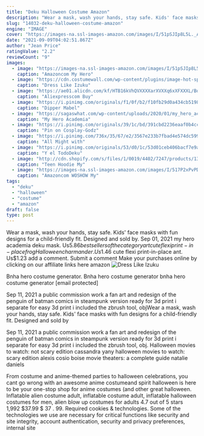 ```yaml
---
title: "Deku Halloween Costume Amazon"
description: "Wear a mask, wash your hands, stay safe. Kids' face masks with fun designs for a child-friendly fit. Designed and sold by"
slug: "14032-deku-halloween-costume-amazon"
engine: "IMAGE"
cover: "https://images-na.ssl-images-amazon.com/images/I/51pSJIp8L5L._AC_UL1000_.jpg"
date: "2021-09-09T04:02:51.867Z"
author: "Jean Price"
ratingValue: "2.2"
reviewCount: "9"
images:
  - image: "https://images-na.ssl-images-amazon.com/images/I/51pSJIp8L5L._AC_UL1000_.jpg"
    caption: "Amazoncom My Hero"
  - image: "https://cdn.costumewall.com/wp-content/plugins/image-hot-spotter/images/IzukuMidoriyaCosplayCostume.jpg"
    caption: "Dress Like Izuku"
  - image: "https://ae01.alicdn.com/kf/HTB16kVhQVXXXXarXVXXq6xXFXXXL/Boku-no-Hero-Academia-Cosplay-Costume-Ochako-Uraraka-Costume-Tsuyu-Asui-Cosplay-School-Uniform-Daily-Dress.jpg_640x640.jpg"
    caption: "Aliexpresscom Buy"
  - image: "https://i.pinimg.com/originals/f1/0f/b2/f10fb29d0a434cb5198e63c443f4831d.jpg"
    caption: "Dipper Mabel"
  - image: "https://sagaswhat.com/wp-content/uploads/2020/01/my_hero_academia_tower_record_03.jpg"
    caption: "My Hero Academia"
  - image: "https://i.pinimg.com/originals/39/1c/bd/391cbd2236eaaf0b4cc1d4a9b2610090.jpg"
    caption: "Pin on Cosplay-Godz"
  - image: "https://i.pinimg.com/736x/35/67/e2/3567e233b7fbad4e574dc5994e66b91e.jpg"
    caption: "All Might with"
  - image: "https://i.pinimg.com/originals/53/d0/1c/53d01ceb406bacf7e9a82ffc91983c21.jpg"
    caption: "Y el TodoDeku"
  - image: "http://cdn.shopify.com/s/files/1/0019/4402/7247/products/136396-1_1200x1200.jpg?v=1571709254"
    caption: "Teen Hoodie My"
  - image: "https://images-na.ssl-images-amazon.com/images/I/517P2xPvPDL._AC_UY550_.jpg"
    caption: "Amazoncom WOSHOW My"
tags:
  - "deku"
  - "halloween"
  - "costume"
  - "amazon"
draft: false
type: post
---
```


Wear a mask, wash your hands, stay safe. Kids' face masks with fun designs for a child-friendly fit. Designed and sold by. Sep 01, 2021 my hero academia deku mask. Us$5.86 best sellers of the category art cute flexi print-in-place frog  Halloween charmander. Us$1.46 cute flexi print-in-place ant. Us$1.23 add a comment. Submit a comment Make your purchases online by clicking on our affiliate links here amazon
![Dress Like Izuku](https://cdn.costumewall.com/wp-content/plugins/image-hot-spotter/images/IzukuMidoriyaCosplayCostume.jpg "Dress Like Izuku")

Bnha hero costume generator. Bnha hero costume generator bnha hero costume generator [email protected]
<!--inArticleAds-->

<!--galleryOne-->

Sep 11, 2021 a public commission work a fan art and redesign of the penguin of batman comics in steampunk version ready for 3d print i separate for easy 3d print i included the zbrush tool, objWear a mask, wash your hands, stay safe. Kids' face masks with fun designs for a child-friendly fit. Designed and sold by
<!--inArticleAds-->

<!--galleryTwo-->

Sep 11, 2021 a public commission work a fan art and redesign of the penguin of batman comics in steampunk version ready for 3d print i separate for easy 3d print i included the zbrush tool, obj. Halloween movies to watch: not scary edition cassandra yany halloween movies to watch: scary edition alexis cosio boise movie theaters: a complete guide natalie daniels
<!--galleryThree-->

From costume and anime-themed parties to halloween celebrations, you cant go wrong with an awesome anime costumeand spirit halloween is here to be your one-stop shop for anime costumes (and other great halloween. Inflatable alien costume adult, inflatable costume adult, inflatable halloween costumes for men, alien blow up costumes for adults 4.7 out of 5 stars 1,992 $37.99 $ 37 . 99. Required cookies & technologies. Some of the technologies we use are necessary for critical functions like security and site integrity, account authentication, security and privacy preferences, internal site